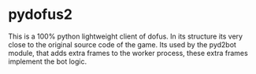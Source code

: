 # pydofus2

This is a 100% python lightweight client of dofus. In its structure its very close to the original source code of the game.
Its used by the pyd2bot module, that adds extra frames to the worker process, these extra frames implement the bot logic.